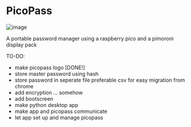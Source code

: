 # PicoPass
![image](https://user-images.githubusercontent.com/76824354/186677963-efc9114a-2035-4b4c-993d-25c11beb30ae.jpeg)

A portable password manager using a raspberry pico and a pimoroni display pack

TO-DO:
  - make picopass logo  [DONE!]
  - store master password using hash
  - store password in seperate file preferable csv for easy migration from chrome
  - add encryption ... somehow
  - add bootscreen
  - make python desktop app 
  - make app and picopass communicate
  - let app set up and manage picopass
